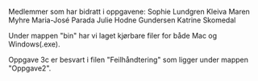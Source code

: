 Medlemmer som har bidratt i oppgavene:
Sophie Lundgren Kleiva
Maren Myhre
Maria-José Parada
Julie Hodne Gundersen
Katrine Skomedal

Under mappen "bin" har vi laget kjørbare filer for både Mac og Windows(.exe).

Oppgave 3c er besvart i filen "Feilhåndtering" som ligger under mappen "Oppgave2". 
